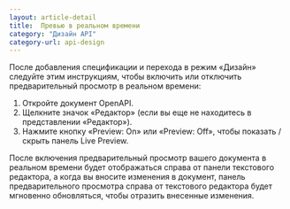 ```yaml
---
layout: article-detail
title:  Превью в реальном времени
category: "Дизайн API"
category-url: api-design
---
```


После добавления спецификации и перехода в режим «Дизайн» следуйте этим инструкциям, чтобы включить или отключить предварительный просмотр в реальном времени:

1. Откройте документ OpenAPI.
2. Щелкните значок «Редактор» (если вы еще не находитесь в представлении «Редактор»).
3. Нажмите кнопку «Preview: On» или «Preview: Off», чтобы показать / скрыть панель Live Preview.

После включения предварительный просмотр вашего документа в реальном времени будет отображаться справа от панели текстового редактора, а когда вы вносите изменения в документ, панель предварительного просмотра справа от текстового редактора будет мгновенно обновляться, чтобы отразить внесенные изменения.
